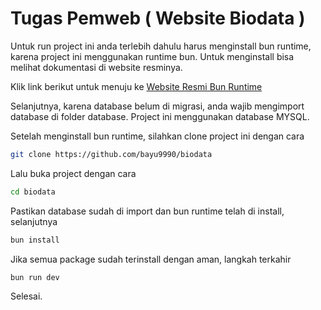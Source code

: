 # Tugas Pemweb ( Website Biodata )

Untuk run project ini anda terlebih dahulu harus menginstall bun runtime, karena project ini menggunakan runtime bun. Untuk menginstall bisa melihat dokumentasi di website resminya.

Klik link berikut untuk menuju ke [Website Resmi Bun Runtime](https://bun.sh/)

Selanjutnya, karena database belum di migrasi, anda wajib mengimport database di folder database. Project ini menggunakan database MYSQL.

Setelah menginstall bun runtime, silahkan clone project ini dengan cara 

```bash
git clone https://github.com/bayu9990/biodata
```

Lalu buka project dengan cara 

```bash
cd biodata
```
Pastikan database sudah di import dan bun runtime telah di install, selanjutnya

```bash
bun install
```

Jika semua package sudah terinstall dengan aman, langkah terkahir

```bash
bun run dev
```

Selesai.
